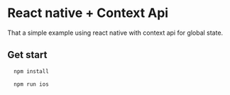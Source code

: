 # React native + Context Api

That a simple example using react native with context api for global state.

## Get start

```bash
  npm install
```

```bash
  npm run ios
```
